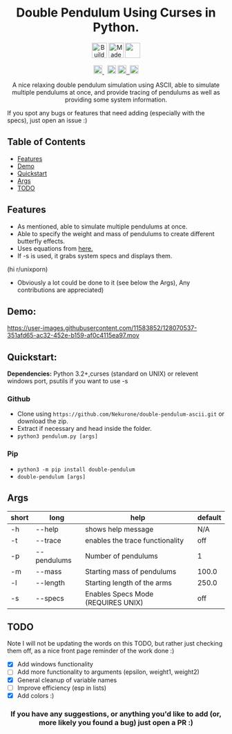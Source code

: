 <h1 align="center">Double Pendulum Using Curses in Python.</h1>

<p align="center"><a href="https://forthebadge.com" target="_blank"><img src="https://forthebadge.com/images/badges/built-with-love.svg" alt="Build with <3" height="35"/></a>&nbsp;<a href="https://forthebadge.com" target="_blank"><img src="https://forthebadge.com/images/badges/made-with-python.svg" alt="Made with python" height="35" /></a>&nbsp;<a href="https://forthebadge.com" target="_blank"><img src="https://forthebadge.com/images/badges/powered-by-coffee.svg" height="35"/></p>


<p align="center">
  <a
   href="https://github.com/psf/black"
   target="_blank">
      <img
        src="https://img.shields.io/badge/code%20style-black-000000.svg"
        alt="Code style: black" height="20" />
  </a>&nbsp;
  <a
    href="https://twitter.com/intent/tweet?text=Wow:&url=https%3A%2F%2Fpypi.org%2Fproject%2Fdouble-pendulum%2F"><img alt="Twitter" src="https://img.shields.io/twitter/url?style=social&url=https%3A%2F%2Fpypi.org%2Fproject%2Fdouble-pendulum%2F1.0.12%2F" height="20"></a>
<a href="http://makeapullrequest.com" target="_blank"><img src="https://img.shields.io/badge/PRs-welcome-brightgreen.svg?style=shields" height="20"/>&nbsp;
<a href="https://badge.fury.io/py/double-pendulum"><img src="https://badge.fury.io/py/double-pendulum.svg" alt="PyPI version" height="20"></a>


</p>
<p align="center">A nice relaxing double pendulum simulation using ASCII, able to simulate multiple pendulums at once, and provide tracing of pendulums as well as providing some system information.

If you spot any bugs or features that need adding (especially with the specs), just open an issue :)</p>

## Table of Contents

- [Features](#features)
- [Demo](#demo)
- [Quickstart](#demo)
- [Args](#args)
- [TODO](#todo)

## Features
- As mentioned, able to simulate multiple pendulums at once.
- Able to specify the weight and mass of pendulums to create different butterfly effects.
- Uses equations from [here.](https://www.myphysicslab.com/pendulum/double-pendulum-en.html)
- If -s is used, it grabs system specs and displays them.



 (hi r/unixporn)
- Obviously a lot could be done to it (see below the Args), Any contributions are appreciated)

## Demo:


https://user-images.githubusercontent.com/11583852/128070537-351afd65-ac32-452e-b159-af0c4115ea97.mov

## Quickstart:

__Dependencies:__ Python 3.2+,curses (standard on UNIX) or relevent windows port, psutils if you want to use -s

### Github
- Clone using `https://github.com/Nekurone/double-pendulum-ascii.git` or download the zip.
- Extract if necessary and head inside the folder.
- ```python3 pendulum.py [args]```

### Pip
- `python3 -m pip install double-pendulum`
- `double-pendulum [args]`

## Args
|short|long|help|default
|--|---|--|--|
|-h| --help | shows help message |N/A|
|-t| --trace | enables the trace functionality | off|
|-p| --pendulums |  Number of pendulums | 1|
|-m| --mass | Starting mass of pendulums | 100.0|
|-l| --length | Starting length of the arms | 250.0|
|-s| --specs | Enables Specs Mode (REQUIRES UNIX)| off |

## TODO

Note I will not be updating the words on this TODO, but rather just checking them off, as a nice front page reminder of the work done :)

- [x] Add windows functionality
- [ ] Add more functionality to arguments (epsilon, weight1, weight2)
- [x] General cleanup of variable names
- [ ] Improve efficiency (esp in lists)
- [x] Add colors :)

<h3 align="center">If you have any suggestions, or anything you'd like to add (or, more likely you found a bug) just open a PR :)</h3>

